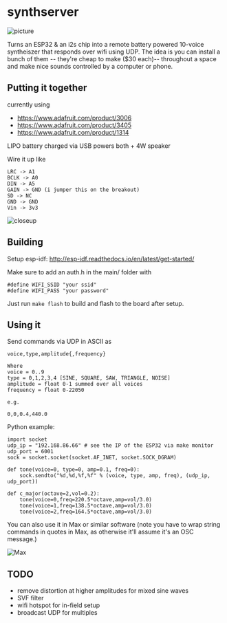 # synthserver

![picture](https://raw.githubusercontent.com/bwhitman/synthserver/master/pics/IMG_2872.jpeg)

Turns an ESP32 & an i2s chip into a remote battery powered 10-voice syntheiszer that responds over wifi using UDP. 
The idea is you can install a bunch of them -- they're cheap to make ($30 each)-- throughout a space and make nice sounds controlled by a computer or phone.

## Putting it together 

currently using

* https://www.adafruit.com/product/3006
* https://www.adafruit.com/product/3405
* https://www.adafruit.com/product/1314

LIPO battery charged via USB powers both + 4W speaker

Wire it up like

```
LRC -> A1
BCLK -> A0
DIN -> A5
GAIN -> GND (i jumper this on the breakout)
SD -> NC
GND -> GND
Vin -> 3v3
```

![closeup](https://raw.githubusercontent.com/bwhitman/synthserver/master/pics/closeup.png)

## Building

Setup esp-idf: http://esp-idf.readthedocs.io/en/latest/get-started/

Make sure to add an auth.h in the main/ folder with 
```
#define WIFI_SSID "your ssid"
#define WIFI_PASS "your password"
```

Just run `make flash` to build and flash to the board after setup.

## Using it

Send commands via UDP in ASCII as

```
voice,type,amplitude{,frequency}

Where 
voice = 0..9
type = 0,1,2,3,4 [SINE, SQUARE, SAW, TRIANGLE, NOISE]
amplitude = float 0-1 summed over all voices
frequency = float 0-22050 

e.g.

0,0,0.4,440.0
```

Python example:
```
import socket
udp_ip = "192.168.86.66" # see the IP of the ESP32 via make monitor
udp_port = 6001
sock = socket.socket(socket.AF_INET, socket.SOCK_DGRAM)

def tone(voice=0, type=0, amp=0.1, freq=0):
    sock.sendto("%d,%d,%f,%f" % (voice, type, amp, freq), (udp_ip, udp_port))

def c_major(octave=2,vol=0.2):
    tone(voice=0,freq=220.5*octave,amp=vol/3.0)
    tone(voice=1,freq=138.5*octave,amp=vol/3.0)
    tone(voice=2,freq=164.5*octave,amp=vol/3.0)

```

You can also use it in Max or similar software (note you have to wrap string commands in quotes in Max, as otherwise it'll assume it's an OSC message.)

![Max](https://raw.githubusercontent.com/bwhitman/synthserver/master/pics/max.png)


## TODO

* remove distortion at higher amplitudes for mixed sine waves
* SVF filter
* wifi hotspot for in-field setup
* broadcast UDP for multiples




